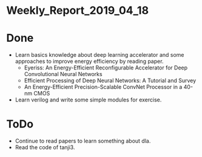 Weekly_Report_2019_04_18
====

# Done

+ Learn basics knowledge about deep learning accelerator and some approaches to improve energy efficiency by reading paper.
  - Eyeriss: An Energy-Efficient Reconfigurable Accelerator for Deep Convolutional Neural Networks
  - Efficient Processing of Deep Neural Networks: A Tutorial and Survey
  - An Energy-Efficient Precision-Scalable ConvNet Processor in a 40-nm CMOS
+ Learn verilog and write some simple modules for exercise.

# ToDo

+ Continue to read papers to learn something about dla.
+ Read the code of tanji3.
